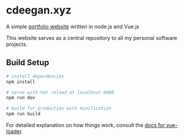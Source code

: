# cdeegan.xyz
A simple [portfolio website](https://cdeegan.xyz) written in node.js and Vue.js

This website serves as a central repository to all my personal software projects.


## Build Setup

``` bash
# install dependencies
npm install

# serve with hot reload at localhost:8080
npm run dev

# build for production with minification
npm run build
```

For detailed explanation on how things work, consult the [docs for vue-loader](http://vuejs.github.io/vue-loader).

